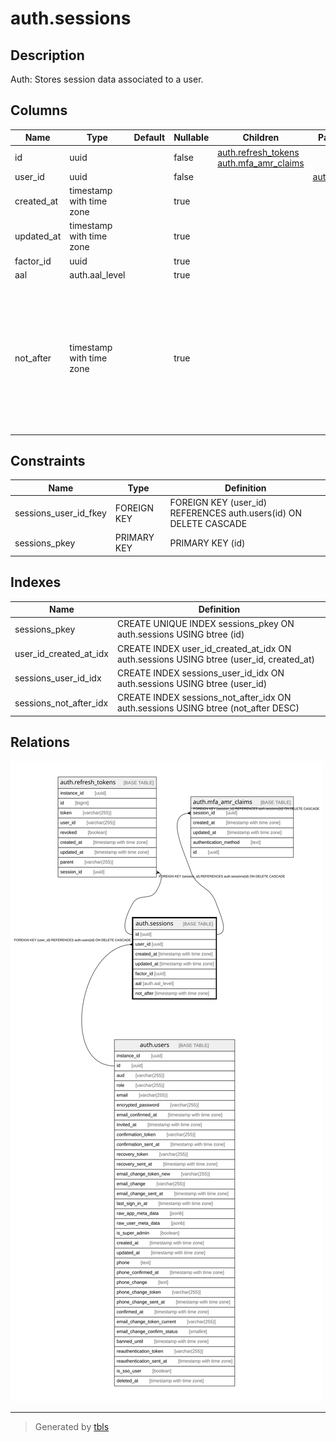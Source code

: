 # auth.sessions

## Description

Auth: Stores session data associated to a user.

## Columns

| Name | Type | Default | Nullable | Children | Parents | Comment |
| ---- | ---- | ------- | -------- | -------- | ------- | ------- |
| id | uuid |  | false | [auth.refresh_tokens](auth.refresh_tokens.md) [auth.mfa_amr_claims](auth.mfa_amr_claims.md) |  |  |
| user_id | uuid |  | false |  | [auth.users](auth.users.md) |  |
| created_at | timestamp with time zone |  | true |  |  |  |
| updated_at | timestamp with time zone |  | true |  |  |  |
| factor_id | uuid |  | true |  |  |  |
| aal | auth.aal_level |  | true |  |  |  |
| not_after | timestamp with time zone |  | true |  |  | Auth: Not after is a nullable column that contains a timestamp after which the session should be regarded as expired. |

## Constraints

| Name | Type | Definition |
| ---- | ---- | ---------- |
| sessions_user_id_fkey | FOREIGN KEY | FOREIGN KEY (user_id) REFERENCES auth.users(id) ON DELETE CASCADE |
| sessions_pkey | PRIMARY KEY | PRIMARY KEY (id) |

## Indexes

| Name | Definition |
| ---- | ---------- |
| sessions_pkey | CREATE UNIQUE INDEX sessions_pkey ON auth.sessions USING btree (id) |
| user_id_created_at_idx | CREATE INDEX user_id_created_at_idx ON auth.sessions USING btree (user_id, created_at) |
| sessions_user_id_idx | CREATE INDEX sessions_user_id_idx ON auth.sessions USING btree (user_id) |
| sessions_not_after_idx | CREATE INDEX sessions_not_after_idx ON auth.sessions USING btree (not_after DESC) |

## Relations

![er](auth.sessions.svg)

---

> Generated by [tbls](https://github.com/k1LoW/tbls)
